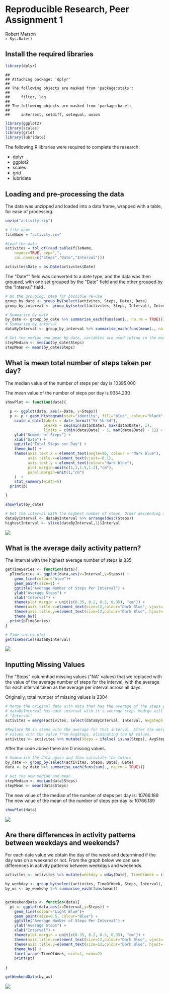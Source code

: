 # Reproducible Research, Peer Assignment 1
Robert Matson  
`r Sys.Date()`  
## Install the required libraries


```r
library(dplyr)
```

```
## 
## Attaching package: 'dplyr'
## 
## The following objects are masked from 'package:stats':
## 
##     filter, lag
## 
## The following objects are masked from 'package:base':
## 
##     intersect, setdiff, setequal, union
```

```r
library(ggplot2)
library(scales)
library(grid)
library(lubridate)
```
The following R libraries were required to complete the research:  
* dplyr  
* ggplot2  
* scales  
* grid  
* lubridate  

## Loading and pre-processing the data

The data was unzipped and loaded into a data frame, wrapped with a table, for ease of processing.

```r
unzip("activity.zip")

# file name
fileName = "activity.csv"

#Load the data
activites = tbl_df(read.table(fileName, 
    header=TRUE, sep=",", 
    col.names=c("Steps","Date","Interval")))

activites$Date = as.Date(activites$Date)
```

The "Date"" field was converted to a date type, and the data was then grouped, with one set grouped by the "Date" field and the other grouped by the "Interval" field .

```r
# Do the grouping, keep for possible re-use
group_by_date <- group_by(select(activites, Steps, Date), Date)
group_by_interval <- group_by(select(activites, Steps, Interval), Interval)

# Summarise by date
by_date <- group_by_date %>% summarise_each(funs(sum(., na.rm = TRUE)))
# Summarise by interval
dataByInterval <- group_by_interval %>% summarise_each(funs(mean(., na.rm = TRUE))) 

# Get the median and mean by date, variables are used inline in the markdown to output the values
stepMedian <- median(by_date$Steps)
stepMean <- mean(by_date$Steps)
```

## What is mean total number of steps taken per day?

The median value of the number of steps per day is 10395.000

The mean value of the number of steps per day is 9354.230


```r
showPlot <- function(data){
  
  p <- ggplot(data, aes(x=Date, y=Steps))
  p <- p + geom_histogram(stat="identity", fill="blue", colour="black", position = position_dodge(), binwidth=20) + 
    scale_x_date(labels = date_format("%Y-%b-%d"),
                 breaks = seq(min(data$Date), max(data$Date), 1),
                 limits = c(min(data$Date) - 1, max(data$Date) + 1)) +
    ylab("Number of Steps") + 
    xlab("Date") + 
    ggtitle("Total Steps per Day") + 
    theme_bw() + 
    theme(axis.text.x = element_text(angle=90, colour = "dark blue"), 
          axis.title.x=element_text(vjust=-0.1),
          axis.text.y = element_text(colour="dark blue"),
          plot.margin=unit(c(1,1,1.5,1.2),"cm"),
          panel.margin=unit(1,"cm")
    )  +
    stat_summary(width=5)
  print(p)

}

showPlot(by_date)

# Get the interval with the highest number of steps. Order descending and then take the top entry using slice (dplyr)
dataByInterval <- dataByInterval %>% arrange(desc(Steps))
highestInterval <- slice(dataByInterval,1)$Interval
```

![](PA1_template_files/figure-html/unnamed-chunk-4-1.png) 

## What is the average daily activity pattern?

The Interval with the highest average number of steps is 835


```r
getTimeSeries <- function(data){
  pTimeSeries <- ggplot(data,aes(x=Interval,y=Steps)) + 
    geom_line(colour="blue")+
    geom_point(size=1) +
    ggtitle("Average Number of Steps Per Interval") + 
    ylab("Average Steps") + 
    xlab("Interval") + 
    theme(plot.margin = unit(c(0.35, 0.2, 0.3, 0.35), "cm")) + 
    theme(axis.title.x=element_text(size=12,colour="Dark Blue", vjust=-1)) +
    theme(axis.title.y=element_text(size=12,colour="Dark Blue", hjust=-1)) +
    theme_bw()
  print(pTimeSeries)
}

# Time series plot
getTimeSeries(dataByInterval)
```

![](PA1_template_files/figure-html/unnamed-chunk-5-1.png) 

## Inputting Missing Values

The "Steps" columnhad missing values ("NA" values) that we replaced with the value of the average number of steps for the interval, with the 
average for each interval taken as the average per interval across all days.

Originally, total number of missing values is 2304


```r
# Merge the original data with data that has the average of the steps per Interval from the data set
# dataByInterval has each interval with it's average step. Medrge will join on the common column, which will be 
# "Interval"
activites = merge(activites, select(dataByInterval, Interval, AvgSteps = Steps))

#Replace NA in steps with the average for that interval. After the merge we replace any NA step 
# values with the value from AvgSteps, eliminating the NA values.
activites <- activites %>% mutate(Steps = ifelse( is.na(Steps), AvgSteps, Steps))
```

After the code above there are 0 missing values.


```r
# Summarise the data again and then calculate the totals
by_date <- group_by(select(activites, Steps, Date), Date)
data <- by_date %>% summarise_each(funs(sum(., na.rm = TRUE)))

# Get the new median and mean
stepMedian <- median(data$Steps)
stepMean <- mean(data$Steps)
```

The new value of the median of the number of steps per day is: 10766.189  
The new value of the mean of the number of steps per day is: 10766.189


```r
showPlot(data)
```

![](PA1_template_files/figure-html/unnamed-chunk-8-1.png) 


## Are there differences in activity patterns between weekdays and weekends?

For each date value we obtain the day of the week and determined if the day was on a weekend or not. From the graph below we can see differences in activity patterns between weekdays and weekends. 


```r
activites <- activites %>% mutate(weekday = wday(Date), TimeOfWeek = ifelse(weekday == 0 | weekday == 7, "Weekend", "Weekday"), TimeOfWeek = as.factor(TimeOfWeek))

by_weekday <- group_by(select(activites, TimeOfWeek, Steps, Interval), TimeOfWeek, Interval)
by_ws <- by_weekday %>% summarise_each(funs(mean))


getWeekendData <- function(data){
  pt <- ggplot(data,aes(x=Interval,y=Steps)) + 
    geom_line(colour="Light Blue")+
    geom_point(size=0.5, colour="Blue") +
    ggtitle("Average Number of Steps Per Interval") + 
    ylab("Average Steps") + 
    xlab("Interval") + 
    theme(plot.margin = unit(c(0.35, 0.2, 0.3, 0.35), "cm")) + 
    theme(axis.title.x=element_text(size=12,colour="Dark Blue", vjust=-1)) +
    theme(axis.title.y=element_text(size=12,colour="Dark Blue", hjust=-1)) +
    theme_bw() +
    facet_wrap(~TimeOfWeek, ncol=1, nrow=2)
    print(pt)
    
}

getWeekendData(by_ws)
```

![](PA1_template_files/figure-html/unnamed-chunk-9-1.png) 
